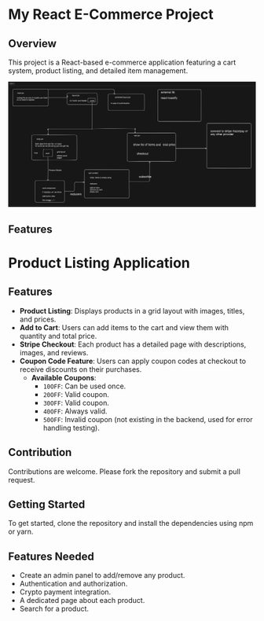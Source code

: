 
# My React E-Commerce Project

## Overview

This project is a React-based e-commerce application featuring a cart system, product listing, and detailed item management. 

![wireFrame](/frontend/src/assets/workflow.png)

## Features

# Product Listing Application

## Features
- **Product Listing**: Displays products in a grid layout with images, titles, and prices.
- **Add to Cart**: Users can add items to the cart and view them with quantity and total price.
- **Stripe Checkout**: Each product has a detailed page with descriptions, images, and reviews.
- **Coupon Code Feature**: Users can apply coupon codes at checkout to receive discounts on their purchases. 
  - **Available Coupons**:
    - `10OFF`: Can be used once.
    - `20OFF`: Valid coupon.
    - `30OFF`: Valid coupon.
    - `40OFF`: Always valid.
    - `50OFF`: Invalid coupon (not existing in the backend, used for error handling testing).

## Contribution
Contributions are welcome. Please fork the repository and submit a pull request.

## Getting Started
To get started, clone the repository and install the dependencies using npm or yarn.

## Features Needed
- Create an admin panel to add/remove any product.
- Authentication and authorization.
- Crypto payment integration.
- A dedicated page about each product.
- Search for a product.




